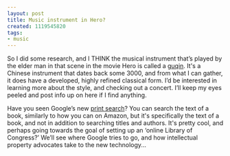 ```yaml
---
layout: post
title: Music instrument in Hero?
created: 1119545820
tags:
- music
---
```

So I did some research, and I THINK the musical instrument that’s played by the elder man in that scene in the movie Hero is called a [guqin](http://en.wikipedia.org/wiki/Guqin). It's a Chinese instrument that dates back some 3000, and from what I can gather, it does have a developed, highly refined classical form. I’d be interested in learning more about the style, and checking out a concert. I’ll keep my eyes peeled and post info up on here if I find anything.

Have you seen Google’s new [print search](http://print.google.com/)? You can search the text of a book, similarly to how you can on Amazon, but it's specifically the text of a book, and not in addition to searching titles and authors. It's pretty cool, and perhaps going towards the goal of setting up an ‘online Library of Congress?’ We’ll see where Google tries to go, and how intellectual property advocates take to the new technology...
